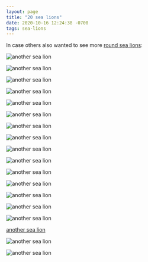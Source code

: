 ```yaml
---
layout: page
title: "20 sea lions"
date: 2020-10-16 12:24:38 -0700
tags: sea-lions
---
```

In case others also wanted to see more [round sea lions](/_posts/2010-10-15-problems-and-gratitudes):


![another sea lion](/assets/roundsealion1.jpg)


<!-- ![another sea lion](/assets/roundsealion2.jpg) -->


![another sea lion](/assets/roundsealion3.jpg)


![another sea lion](/assets/roundsealion4.jpg)


![another sea lion](/assets/roundsealion5.jpg)


![another sea lion](/assets/roundsealion6.jpg)


![another sea lion](/assets/roundsealion7.jpg)


![another sea lion](/assets/roundsealion8.jpg)


![another sea lion](/assets/roundsealion9.jpg)


![another sea lion](/assets/roundsealion10.jpg)


<!---![another sea lion](/assets/roundsealion11.jpg)--->


![another sea lion](/assets/roundsealion12.jpg)


![another sea lion](/assets/roundsealion13.jpg)


![another sea lion](/assets/roundsealion14.jpg)


![another sea lion](/assets/roundsealion15.jpg)


![another sea lion](/assets/roundsealion16.jpg)


![another sea lion](/assets/roundsealion17.jpg)


[another sea lion](/assets/roundsealion18.jpg)


![another sea lion](/assets/roundsealion19.jpg)


![another sea lion](/assets/roundsealion20.jpg)
